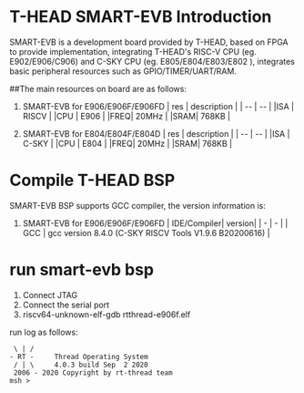 # T-HEAD SMART-EVB Introduction
SMART-EVB is a development board provided by T-HEAD, based on FPGA to provide implementation, integrating T-HEAD's RISC-V CPU (eg. E902/E906/C906) and C-SKY CPU (eg. E805/E804/E803/E802 ), integrates basic peripheral resources such as GPIO/TIMER/UART/RAM.

##The main resources on board are as follows:
1. SMART-EVB for E906/E906F/E906FD
| res | description |
| -- | -- |
|ISA | RISCV |
|CPU | E906  |
|FREQ| 20MHz |
|SRAM| 768KB |


2. SMART-EVB for E804/E804F/E804D
| res | description |
| -- | -- |
|ISA | C-SKY |
|CPU | E804  |
|FREQ| 20MHz |
|SRAM| 768KB |


# Compile T-HEAD BSP
SMART-EVB BSP supports GCC compiler, the version information is:
1. SMART-EVB for E906/E906F/E906FD
| IDE/Compiler| version|
| - | - |
| GCC | gcc version 8.4.0 (C-SKY RISCV Tools V1.9.6 B20200616) |

# run smart-evb bsp
1. Connect JTAG
2. Connect the serial port
3. riscv64-unknown-elf-gdb rtthread-e906f.elf

run log as follows:
```
 \ | /
- RT -     Thread Operating System
 / | \     4.0.3 build Sep  2 2020
 2006 - 2020 Copyright by rt-thread team
msh >
```



